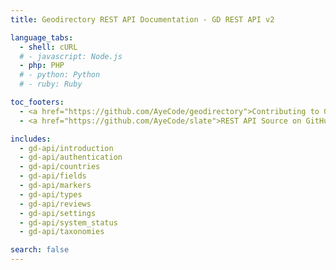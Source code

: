 ```yaml
---
title: Geodirectory REST API Documentation - GD REST API v2

language_tabs:
  - shell: cURL
  # - javascript: Node.js
  - php: PHP
  # - python: Python
  # - ruby: Ruby

toc_footers:
  - <a href="https://github.com/AyeCode/geodirectory">Contributing to Geodirectory</a>
  - <a href="https://github.com/AyeCode/slate">REST API Source on GitHub</a>

includes:
  - gd-api/introduction
  - gd-api/authentication
  - gd-api/countries
  - gd-api/fields
  - gd-api/markers
  - gd-api/types
  - gd-api/reviews
  - gd-api/settings
  - gd-api/system_status
  - gd-api/taxonomies

search: false
---
```

